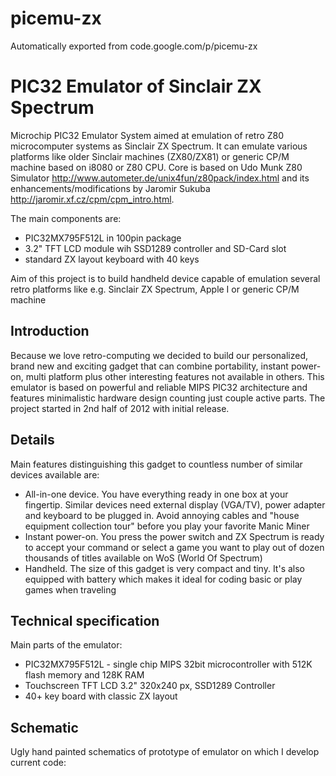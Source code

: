 # picemu-zx
Automatically exported from code.google.com/p/picemu-zx


# PIC32 Emulator of Sinclair ZX Spectrum

Microchip PIC32 Emulator System aimed at emulation of retro Z80 microcomputer systems as Sinclair ZX Spectrum. It can emulate various platforms like older Sinclair machines (ZX80/ZX81) or generic CP/M machine based on i8080 or Z80 CPU. Core is based on Udo Munk Z80 Simulator http://www.autometer.de/unix4fun/z80pack/index.html and its enhancements/modifications by Jaromir Sukuba http://jaromir.xf.cz/cpm/cpm_intro.html.

The main components are: 
* PIC32MX795F512L in 100pin package 
* 3.2" TFT LCD module wih SSD1289 controller and SD-Card slot
* standard ZX layout keyboard with 40 keys


Aim of this project is to build handheld device capable of emulation several retro platforms like e.g. Sinclair ZX Spectrum, Apple I or generic CP/M machine

## Introduction
Because we love retro-computing we decided to build our personalized, brand new and exciting gadget that can combine portability, instant power-on, multi platform plus other interesting features not available in others. This emulator is based on powerful and reliable MIPS PIC32 architecture and features minimalistic hardware design counting just couple active parts. The project started in 2nd half of 2012 with initial release.

## Details
Main features distinguishing this gadget to countless number of similar devices available are: 
* All-in-one device. You have everything ready in one box at your fingertip. Similar devices need external display (VGA/TV), power adapter and keyboard to be plugged in. Avoid annoying cables and "house equipment collection tour" before you play your favorite Manic Miner 
* Instant power-on. You press the power switch and ZX Spectrum is ready to accept your command or select a game you want to play out of dozen thousands of titles available on WoS (World Of Spectrum) 
* Handheld. The size of this gadget is very compact and tiny. It's also equipped with battery which makes it ideal for coding basic or play games when traveling

## Technical specification
Main parts of the emulator: 
* PIC32MX795F512L - single chip MIPS 32bit microcontroller with 512K flash memory and 128K RAM 
* Touchscreen TFT LCD 3.2" 320x240 px, SSD1289 Controller 
* 40+ key board with classic ZX layout

## Schematic
Ugly hand painted schematics of prototype of emulator on which I develop current code:
